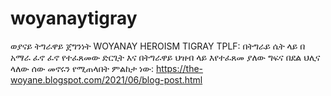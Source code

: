 # woyanaytigray
ወያናይ ትግራዋይ ጀግንነት  WOYANAY HEROISM TIGRAY TPLF: በትግራይ ሴት ላይ በ አማራ ፈኖ ፈኖ የተፈጸመው ድርጊት እና በትግራዋይ ህዝብ ላይ እየተፈጸመ ያለው ግፍና በደል ህሊና ላለው ሰው መኖሩን የሚጠላበት ምልከታ ነው: https://the-woyane.blogspot.com/2021/06/blog-post.html
